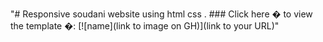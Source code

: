 "# Responsive soudani website using html css . ###  Click here � to view the template �: [![name](link to image on GH)](link to your URL)" 
